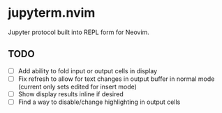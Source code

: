 # jupyterm.nvim
Jupyter protocol built into REPL form for Neovim.

## TODO
- [ ] Add ability to fold input or output cells in display
- [ ] Fix refresh to allow for text changes in output buffer in normal mode (current only sets edited for insert mode)
- [ ] Show display results inline if desired
- [ ] Find a way to disable/change highlighting in output cells
